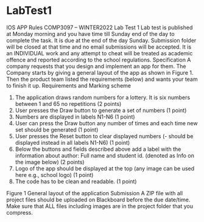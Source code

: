 # LabTest1
IOS APP
Rules
COMP3097 – WINTER2022
Lab Test 1
Lab test is published at Monday morning and you have time till Sunday end of the day to complete the task. It is due at the end of the day Sunday. Submission folder will be closed at that time and no email submissions will be accepted.
It is an INDIVIDUAL work and any attempt to cheat will be treated as academic offence and reported according to the school regulations.
Specification
A company requests that you design and implement an app for them. The Company starts by giving a general layout of the app as shown in Figure 1. Then the product team listed the requirements (below) and wants your team to finish it up.
Requirements and Marking scheme
1. The application draws random numbers for a lottery. It is six numbers between 1 and 65 no repetitions (2 points)
2. User presses the Draw button to generate a set of numbers (1 point)
3. Numbers are displayed in labels N1-N6 (1 point)
4. User can press the Draw button any number of times and each time new set should be
generated (1 point)
5. User presses the Reset button to clear displayed numbers (- should be displayed instead
in all labels N1-N6) (1 point)
6. Below the buttons and fields described above add a label with the information about
author: Full name and student id. (denoted as Info on the image below) (2 points)
7. Logo of the app should be displayed at the top (any image can be used here e.g., school
logo) (1 point)
8. The code has to be clean and readable. (1 point)
  
 Figure 1 General layout of the application
Submission
A ZIP file with all project files should be uploaded on Blackboard before the due date/time. Make sure that ALL files including images are in the project folder that you compress.
